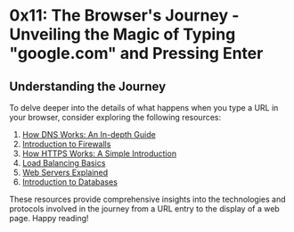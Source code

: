 # 0x11: The Browser's Journey - Unveiling the Magic of Typing "google.com" and Pressing Enter

## Understanding the Journey

To delve deeper into the details of what happens when you type a URL in your browser, consider exploring the following resources:

1. [How DNS Works: An In-depth Guide](https://www.cloudflare.com/learning/dns/what-is-dns/)
2. [Introduction to Firewalls](https://www.cisco.com/c/en/us/products/security/firewalls/what-is-a-firewall.html)
3. [How HTTPS Works: A Simple Introduction](https://howhttps.works/)
4. [Load Balancing Basics](https://www.nginx.com/resources/glossary/load-balancing/)
5. [Web Servers Explained](https://developer.mozilla.org/en-US/docs/Learn/Common_questions/What_is_a_web_server)
6. [Introduction to Databases](https://developer.mozilla.org/en-US/docs/Learn/Server-side/First_steps/Introduction)

These resources provide comprehensive insights into the technologies and protocols involved in the journey from a URL entry to the display of a web page. Happy reading!
